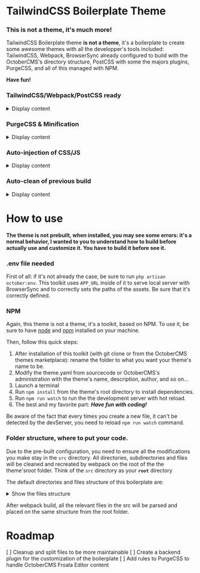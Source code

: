 TailwindCSS Boilerplate Theme
=============================

### This is not a theme, it's much more!

TailwindCSS Boilerplate theme **is not a theme**, it's a boilerplate to create some awesome themes with all the developper's tools included: TailwindCSS, Webpack, BrowserSync already configured to build with the OctoberCMS's directory structure, PostCSS with some the majors plugins, PurgeCSS, and all of this managed with NPM.

**Have fun!**

### TailwindCSS/Webpack/PostCSS ready
<details><summary>Display content</summary>
TailwindCSS, Webpack and PostCSS is already installed and pre-configured to work together. Each configuration file is pre-built but customizable.

This boilerplate comes with webpack and fully customised `webpack.config.js` file for OctoberCMS to manage all your assets: css, javascript, images, fonts and also all your template files: **Webpack will walk through all your directories and subdirectories** present in your theme folder to compile the .htm, .html and .txt files to catch all the assets dependencies you may have added in them!

PostCSS is the prepocessor of this boilerplate with the most used plugins. Feel free to add the plugins you want into the `postcss.config.js`
</details>

### PurgeCSS & Minification
<details><summary>Display content</summary>
To ensure the optimization of your final theme, all unused CSS will be removed with PurgeCSS, and all the JS and CSS files will be minified
</details>

### Auto-injection of CSS/JS
<details><summary>Display content</summary>
**All the files presents in the layouts directory** will **receive the CSS/JS** due to the Webpack auto-injection and a special rule for this directory.
</details>

### Auto-clean of previous build
<details><summary>Display content</summary>
This boilerplate uses `clean-webpack-plugin` to ensure you don't have any useless files in your theme folder. Your files is cleaned on every build webpack makes.
</details>

How to use
==========

**The theme is not prebuilt, when installed, you may see some errors: it's a normal behavior, I wanted to you to understand how to build before actually use and customize it.
You have to build it before see it.**

### .env file needed
First of all: if it's not already the case, be sure to run `php artisan october:env`. This toolkit uses `APP_URL` inside of it to serve local server with BrowserSync and to correctly sets the paths of the assets. Be sure that it's correctly defined.

### NPM
Again, this theme is not a theme, it's a toolkit, based on NPM. To use it, be sure to have [node](https://github.com/nodejs/node) and [npm](https://github.com/npm/cli) installed on your machine.

Then, follow this quick steps:

1. After installation of this toolkit (with git clone or from the OctoberCMS themes marketplace): rename the folder to what you want your theme's name to be.
2. Modify the theme.yaml from sourcecode or OctoberCMS's administration with the theme's name, description, author, and so on...
3. Launch a terminal
4. Run `npm install` from the theme's root directory to install dependencies.
5. Run `npm run watch` to run the the development server with hot reload.
6. The best and my favorite part: ***Have fun with coding!***

Be aware of the fact that every times you create a new file, it can't be detected by the devServer, you need to reload `npm run watch` command.

### Folder structure, where to put your code.
Due to the pre-built configuration, you need to ensure all the modifications you make stay in the `src` directory. All directories, subdirectories and files will be cleaned and recreated by webpack on the root of the the theme'sroot folder. Think of the `src` directory as your **`root`** directory

The default directories and files structure of this boilerplate are:
<details><summary>Show the files structure</summary>
```
/
/assets
    /images
        theme-preview.png
/custom_filter
    theme-filter-loader.js
/node_modules/ (after npm install)
/src/
    /assets/
        /css/
            entry.css (loads TailwindCSS and inserts your custom css at the right place)
            themes.css (your actual custom css)
        /fonts/
        /images/
            october.png
        /javascript/
            app.js (your custom javascript, copied from October's demo theme)
    /content/
    /layouts/
        /default.htm
    /pages/
        404.htm
        error.htm
        home.htm
    /partials/
        /site/
            footer.htm
            header.htm
    index.js
/package.json
/postcss.config.js
/README.md
/tailwindcss.config.js
/theme.yaml
/version.yaml
/webpack.config.js
```
</details>

After webpack build, all the relevant files in the src will be parsed and placed on the same structure from the root folder.

Roadmap
==========
[ ] Cleanup and split files to be more maintainable
[ ] Create a backend plugin for the customization of the boilerplate
[ ] Add rules to PurgeCSS to handle OctoberCMS Froala Editor content
